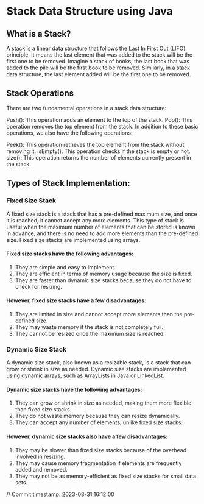 # Stack Data Structure using Java

## What is a Stack?
A stack is a linear data structure that follows the Last In First Out (LIFO) principle. It means the last element that was added to the stack will be the first one to be removed. Imagine a stack of books; the last book that was added to the pile will be the first book to be removed. Similarly, in a stack data structure, the last element added will be the first one to be removed.

## Stack Operations
There are two fundamental operations in a stack data structure:

Push(): This operation adds an element to the top of the stack.
Pop(): This operation removes the top element from the stack.
In addition to these basic operations, we also have the following operations:

Peek(): This operation retrieves the top element from the stack without removing it.
isEmpty(): This operation checks if the stack is empty or not.
size(): This operation returns the number of elements currently present in the stack.

## Types of Stack Implementation:
### Fixed Size Stack
A fixed size stack is a stack that has a pre-defined maximum size, and once it is reached, it cannot accept any more elements. This type of stack is useful when the maximum number of elements that can be stored is known in advance, and there is no need to add more elements than the pre-defined size. Fixed size stacks are implemented using arrays.

#### Fixed size stacks have the following advantages:
1. They are simple and easy to implement.
2. They are efficient in terms of memory usage because the size is fixed.
3. They are faster than dynamic size stacks because they do not have to check for resizing.

#### However, fixed size stacks have a few disadvantages:
1. They are limited in size and cannot accept more elements than the pre-defined size.
2. They may waste memory if the stack is not completely full.
3. They cannot be resized once the maximum size is reached.

### Dynamic Size Stack
A dynamic size stack, also known as a resizable stack, is a stack that can grow or shrink in size as needed. Dynamic size stacks are implemented using dynamic arrays, such as ArrayLists in Java or LinkedList.

#### Dynamic size stacks have the following advantages:
1. They can grow or shrink in size as needed, making them more flexible than fixed size stacks.
2. They do not waste memory because they can resize dynamically.
3. They can accept any number of elements, unlike fixed size stacks.

#### However, dynamic size stacks also have a few disadvantages:
1. They may be slower than fixed size stacks because of the overhead involved in resizing.
2. They may cause memory fragmentation if elements are frequently added and removed.
3. They may not be as memory-efficient as fixed size stacks for small data sets.



// Commit timestamp: 2023-08-31 16:12:00